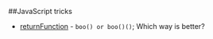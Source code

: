 ##JavaScript tricks 

- [returnFunction](https://github.com/topday/tests/blob/master/OOJS/returnFunction.js) - `boo() or boo()()`; Which way is better?
